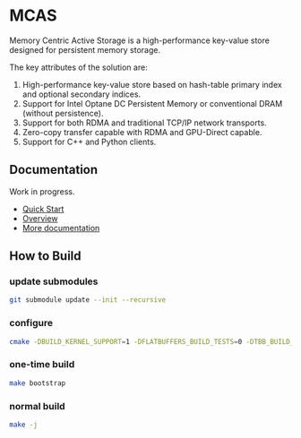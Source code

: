 # MCAS

Memory Centric Active Storage is a high-performance key-value store designed for persistent memory storage.

The key attributes of the solution are:

1. High-performance key-value store based on hash-table primary index and optional secondary indices.
2. Support for Intel Optane DC Persistent Memory or conventional DRAM (without persistence).
3. Support for both RDMA and traditional TCP/IP network transports.
4. Zero-copy transfer capable with RDMA and GPU-Direct capable.
5. Support for C++ and Python clients. 

## Documentation

Work in progress.

* [Quick Start](./doc/quick_start.md)
* [Overview](./doc/MCAS_overview.md)
* [More documentation](./doc/index.md)

## How to Build

### update submodules
```bash
git submodule update --init --recursive
```

### configure
```bash
cmake -DBUILD_KERNEL_SUPPORT=1 -DFLATBUFFERS_BUILD_TESTS=0 -DTBB_BUILD_TESTS=0 -DBUILD_PYTHON_SUPPORT=1 -DCMAKE_BUILD_TYPE=Debug -DCMAKE_INSTALL_PREFIX:PATH=`pwd`/dist ..
```

### one-time build
```bash
make bootstrap
```

### normal build
```bash
make -j
```


